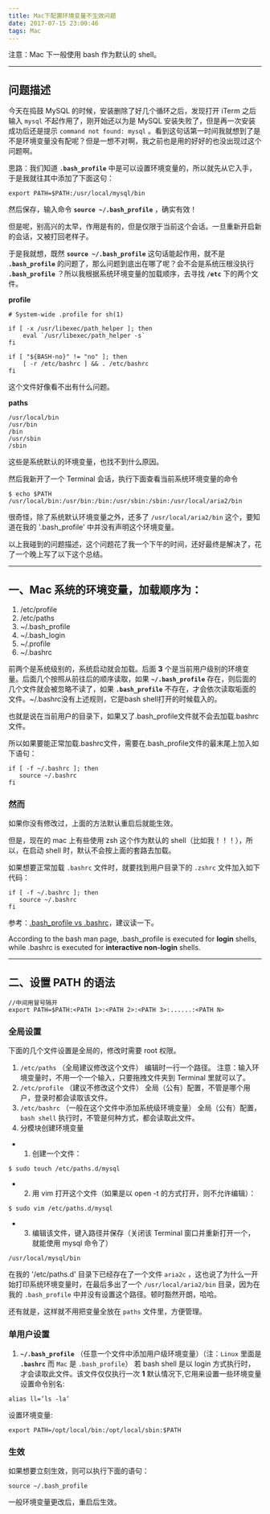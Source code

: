 ```yaml
---
title: Mac下配置环境变量不生效问题
date: 2017-07-15 23:00:46
tags: Mac
---
```




注意：Mac 下一般使用 bash 作为默认的 shell。

---

## 问题描述

今天在捣鼓 MySQL 的时候，安装删除了好几个循环之后，发现打开 iTerm 之后输入 `mysql` 不起作用了，刚开始还以为是 MySQL 安装失败了，但是再一次安装成功后还是提示 `command not found: mysql` 。看到这句话第一时间我就想到了是不是环境变量没有配呢？但是一想不对啊，我之前也是用的好好的也没出现过这个问题啊。<!-- more -->

思路：我们知道 **`.bash_profile`** 中是可以设置环境变量的，所以就先从它入手，于是我就往其中添加了下面这句：
```
export PATH=$PATH:/usr/local/mysql/bin
```

然后保存，输入命令 **`source ~/.bash_profile`** ，确实有效！

但是呢，别高兴的太早，作用是有的，但是仅限于当前这个会话。一旦重新开启新的会话，又被打回老样子。

于是我就想，既然 **`source ~/.bash_profile`** 这句话能起作用，就不是 **`.bash_profile`** 的问题了，那么问题到底出在哪了呢？会不会是系统压根没执行 **`.bash_profile`** ？所以我根据系统环境变量的加载顺序，去寻找 **`/etc`** 下的两个文件。

**profile**
```
# System-wide .profile for sh(1)

if [ -x /usr/libexec/path_helper ]; then
	eval `/usr/libexec/path_helper -s`
fi

if [ "${BASH-no}" != "no" ]; then
	[ -r /etc/bashrc ] && . /etc/bashrc
fi
```
这个文件好像看不出有什么问题。

**paths**
```
/usr/local/bin
/usr/bin
/bin
/usr/sbin
/sbin
```
这些是系统默认的环境变量，也找不到什么原因。

然后我新开了一个 Terminal 会话，执行下面查看当前系统环境变量的命令
```
$ echo $PATH
/usr/local/bin:/usr/bin:/bin:/usr/sbin:/sbin:/usr/local/aria2/bin
```
很奇怪，除了系统默认环境变量之外，还多了 `/usr/local/aria2/bin` 这个，要知道在我的 '.bash_profile' 中并没有声明这个环境变量。


以上我碰到的问题描述，这个问题花了我一个下午的时间，还好最终是解决了，花了一个晚上写了以下这个总结。

---


## 一、Mac 系统的环境变量，加载顺序为：
1. /etc/profile
2. /etc/paths
3. ~/.bash_profile
4. ~/.bash_login
5. ~/.profile
6. ~/.bashrc


前两个是系统级别的，系统启动就会加载。后面 **3** 个是当前用户级别的环境变量。后面几个按照从前往后的顺序读取，如果 **`~/.bash_profile`** 存在，则后面的几个文件就会被忽略不读了，如果 **`.bash_profile`** 不存在，才会依次读取垢面的文件。~/.bashrc没有上述规则，它是bash shell打开的时候载入的。

也就是说在当前用户的目录下，如果又了.bash_profile文件就不会去加载.bashrc文件。

所以如果要能正常加载.bashrc文件，需要在.bash_profile文件的最末尾上加入如下语句：
``` shell
if [ -f ~/.bashrc ]; then
   source ~/.bashrc
fi
```

### 然而

如果你没有修改过，上面的方法默认重启后就能生效。

但是，现在的 mac 上有些使用 zsh 这个作为默认的 shell（比如我！！！），所以，在启动 shell 时，默认不会按上面的套路去加载。

如果想要正常加载 `.bashrc` 文件时，就要找到用户目录下的 `.zshrc` 文件加入如下代码：

```
if [ -f ~/.bashrc ]; then
   source ~/.bashrc
fi
```
参考：[.bash_profile vs .bashrc](http://www.joshstaiger.org/archives/2005/07/bash_profile_vs.html)，建议读一下。

According to the bash man page, .bash_profile is executed for **login** shells, while .bashrc is executed for **interactive non-login** shells.





---

## 二、设置 PATH 的语法

```
//中间用冒号隔开
export PATH=$PATH:<PATH 1>:<PATH 2>:<PATH 3>:......:<PATH N>
```
### 全局设置

下面的几个文件设置是全局的，修改时需要 root 权限。

1. `/etc/paths` （全局建议修改这个文件）
   编辑时一行一个路径。
   注意：输入环境变量时，不用一个一个输入，只要拖拽文件夹到 Terminal 里就可以了。
2. `/etc/profile` （建议不修改这个文件）
   全局（公有）配置，不管是哪个用户，登录时都会读取该文件。
3. `/etc/bashrc` （一般在这个文件中添加系统级环境变量）
   全局（公有）配置，`bash shell` 执行时，不管是何种方式，都会读取此文件。
4. 分模块创建环境变量
  - 1) 创建一个文件：
```shell
$ sudo touch /etc/paths.d/mysql
```
- 2) 用 vim 打开这个文件（如果是以 open -t 的方式打开，则不允许编辑）：
``` shell
$ sudo vim /etc/paths.d/mysql
```
- 3) 编辑该文件，键入路径并保存（关闭该 Terminal 窗口并重新打开一个，就能使用 mysql 命令了）
```
/usr/local/mysql/bin
```
在我的 '/etc/paths.d' 目录下已经存在了一个文件 `aria2c` ，这也说了为什么一开始打印系统环境变量时，在最后多出了一个 `/usr/local/aria2/bin` 目录，因为在我的 `.bash_profile` 中并没有设置这个路径。顿时豁然开朗，哈哈。

还有就是，这样就不用把变量全放在 `paths` 文件里，方便管理。

### 单用户设置

1. **`~/.bash_profile`** （任意一个文件中添加用户级环境变量）（注：`Linux` 里面是 **`.bashrc`** 而 `Mac` 是 `.bash_profile`）
   若 bash shell 是以 login 方式执行时，才会读取此文件。该文件仅仅执行一次 **1** 默认情况下,它用来设置一些环境变量
   设置命令别名:
```
alias ll=’ls -la’
```
设置环境变量:
```
export PATH=/opt/local/bin:/opt/local/sbin:$PATH
```

### 生效

如果想要立刻生效，则可以执行下面的语句：
``` shell
source ~/.bash_profile
```
一般环境变量更改后，重启后生效。